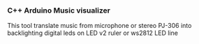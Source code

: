 ### C++ Arduino Music visualizer
This tool translate music from microphone or stereo PJ-306 into backlighting digital leds on LED v2 ruler or ws2812 LED line
